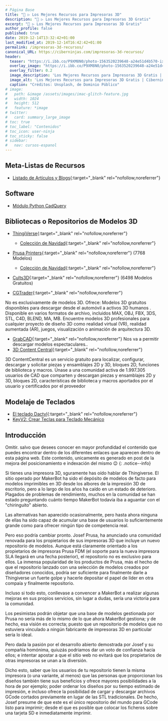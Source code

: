```yaml
---
# Página Base
title: "🔨 ▷ Los Mejores Recursos para Impresoras 3D"
description: "🔨 ▷ Los Mejores Recursos para Impresoras 3D Gratis"
excerpt: "🔨 ▷ Los Mejores Recursos para Impresoras 3D Gratis"
author_profile: false
published: true
date: 2019-12-14T13:32:42+01:00
last_modified_at: 2019-12-14T16:42:42+01:00
permalink: /impresoras-3d-recursos/
canonical_URL: https://ciberninjas.com/impresoras-3d-recursos/
header:
  teaser: "https://i.ibb.co/P9XM8N0/photo-1563520239648-a24e51d4b570-ixlib-rb-1-2.jpg"
  overlay_image: "https://i.ibb.co/P9XM8N0/photo-1563520239648-a24e51d4b570-ixlib-rb-1-2.jpg"
  overlay_filter: 0.2
  image_description: 'Los Mejores Recursos para Impresoras 3D Gratis | Ciberninjas'
  image_alt: 'Los Mejores Recursos para Impresoras 3D Gratis | Ciberninjas'
  caption: "Créditos: Unsplash, de Dominio Público"
# image: 
#   path: &image /assets/images/imac-glitch-feature.jpg
#   width: 1024
#   height: 512
#   feature: *image
# twitter:
#   card: summary_large_image
# toc: true
# toc_label: "Contenidos"
# toc_icon: user-ninja
# toc_sticky: false
# sidebar:
#   nav: cursos-espanol
---
```


## Meta-Listas de Recursos

* [Listado de Artículos y Blogs](https://pablorubma.cc/recursos/educacion/){:target="_blank" rel="nofollow,noreferrer"}

## Software

* [Módulo Python CadQuery](/impresiones-3d-modulo-python-cadquery/)

## Bibliotecas o Repositorios de Modelos 3D

* [ThingiVerse](https://www.thingiverse.com/explore/collections){:target="_blank" rel="nofollow,noreferrer"}
  * [Colección de Navidad](https://www.thingiverse.com/search?q=christmas&dwh=915df4d88a3d8ae){:target="_blank" rel="nofollow,noreferrer"} 
* [Prusa Printers](https://www.prusaprinters.org/prints){:target="_blank" rel="nofollow,noreferrer"} (7768 Modelos)
  * [Colección de Navidad](https://www.prusaprinters.org/social/16-prusa-research/collections/7050){:target="_blank" rel="nofollow,noreferrer"}
* [Cults3D](https://cults3d.com/en/search?utf8=%E2%9C%93&q=free){:target="_blank" rel="nofollow,noreferrer"} (6498 Modelos Gratuitos) 

* [CGTrader](https://www.cgtrader.com/free-3d-models){:target="_blank" rel="nofollow,noreferrer"}

No es exclusivamente de modelos 3D. Ofrece: Modelos 3D gratuitos disponibles para descargar desde el automóvil a activos 3D humanos . Disponible en varios formatos de archivo, incluidos MAX, OBJ, FBX, 3DS, STL, C4D, BLEND, MA, MB. Encuentre modelos 3D profesionales para cualquier proyecto de diseño 3D como realidad virtual (VR), realidad aumentada (AR), juegos, visualización o animación de arquitectura 3D.

* [GrabCAD](https://grabcad.com/library/category/3d-printing?page=1&per_page=20&time=all_time&sort=most_downloaded){:target="_blank" rel="nofollow,noreferrer"} Nos va a permitir descargar modelos espectaculares..
* [3D Content Central](https://www.3dcontentcentral.com/Browse.aspx?eventSource=mnuFindContent){:target="_blank" rel="nofollow,noreferrer"}

3D ContentCentral es un servicio gratuito para localizar, configurar, descargar y solicitar piezas y ensamblajes 2D y 3D, bloques 2D, funciones de biblioteca y macros.  Únase a una comunidad activa de 1.997.305 usuarios de CAD que comparten y descargan piezas y ensamblajes 2D y 3D, bloques 2D, características de biblioteca y macros aportados por el usuario y certificados por el proveedor

## Modelaje de Teclados

* [El teclado Dactyl](https://github.com/adereth/dactyl-keyboard#the-dactyl-keyboard){:target="_blank" rel="nofollow,noreferrer"}
* [KeyV2: Crear Teclas para Teclado Mecánico](/impresiones-3d-teclado-mecanico/)

## Introducción

Omitir. salvo que desees conocer en mayor profundidad el contenido que puedes encontrar dentro de los diferentes enlaces que aparecen dentro de esta página web. Este contenido, unicamente es generado en post de la mejora del posicionamiento e indexación del mismo 😉
{: .notice--info}

Si tienes una impresora 3D, sguramente has oído hablar de Thingiverse. El sitio operado por MakerBot ha sido el depósito de modelos de facto para modelos imprimibles en 3D desde los albores de la impresión 3D de escritorio, pero a lo largo de los años ha caído en un estado de deterioro. Plagados de problemas de rendimiento, muchos en la comunidad se han estado preguntando cuánto tiempo MakerBot todavía iba a aguantar con el "chiringuito" abierto.

Las alternativas han aparecido ocasionalmente, pero hasta ahora ninguna de ellas ha sido capaz de acumular una base de usuarios lo suficientemente grande como para ofrecer ningún tipo de competencia real.

Pero eso podría cambiar pronto. Josef Prusa, ha anunciado una comunidad renovada para los propietarios de sus impresoras 3D que incluye un nuevo repositorio de modelos. Aunque está claramente orientado a los propietarios de impresoras Prusa FDM (el soporte para la nueva impresora SLA llegará en una fecha posterior), el repositorio no es exclusivo para ellos. La inmensa popularidad de los productos de Prusa, más el hecho de que el repositorio lanzado con una selección de modelos creados por diseñadores conocidos, podría ser suficiente para finalmente darle a Thingiverse un fuerte golpe y hacerle depositar el papel de líder en otra compaía y finalmente repositorio.

Incluso si todo esto, conllevase a convencer a MakerBot a realizar algunas mejoras en sus propios servicios, sin lugar a dudas, sería una victoria para la comunidad.

Los pesimistas podrán objetar que una base de modelos gestionada por Prusa no sería más de lo mismo de lo que ahora MakerBot gestiona; y de hecho, esa visión es correcta; puesto que un repositorio de modelos que no estuviera vinculado a ningún fabricante de impresoras 3D en particular sería lo ideal. 

Pero dada la pasión por el desarrollo abierto demostrada por Josef y su compañía homónima, quiuzás podriamos dar un voto de confianza hacía ellos; e intentar apostar a que el sitio web no evitará que los propietarios de otras impresoras se unan a la diversión.

Dicho esto, saber que los usuarios de tu repositorio tienen la misma impresora (o una variante, al menos) que las personas que proporcionan los diseños también tiene sus beneficios y ofrece mayores posibilidades a la hora de por ejemplo; poder ordenar los diseños por su tiempo estimado de impresión, e incluso ofrece la posibilidad de cargar y descargar archivos GCode cortados previamente en lugar de las STL tradicionales. De hecho, Josef presume de que este es el único repositorio del mundo para GCode listo para imprimir; desde el que es posible que colocar los ficheros sobre una tarjeta SD e inmediatamente imprimir.

<!-- INSPIRACION DOCUMENTOS: https://hackaday.com/2019/04/24/prusa-launches-their-own-3d-model-repository/ -->